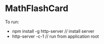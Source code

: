 # MathFlashCard

To run:
- npm install -g http-server // install server
- http-server -c-1 // run from application root